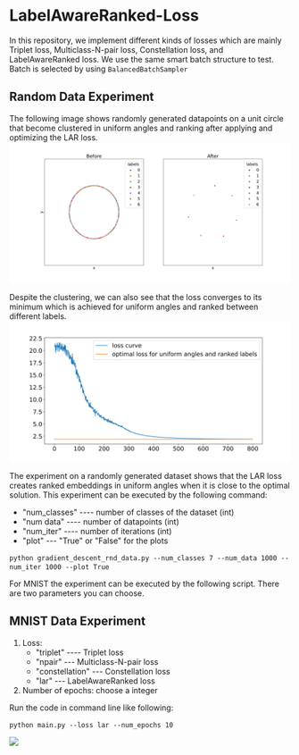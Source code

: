 # LabelAwareRanked-Loss

In this repository, we implement different kinds of losses which are mainly Triplet loss, Multiclass-N-pair loss, Constellation loss, and LabelAwareRanked loss. We use the same smart batch structure to test. Batch is selected by using `BalancedBatchSampler`

## Random Data Experiment
The following image shows randomly generated datapoints on a unit circle that become clustered in uniform angles and ranking after applying and optimizing the LAR loss.
<img src="figures/random_data_experiment.svg" width="600">

Despite the clustering, we can also see that the loss converges to its minimum which is achieved for uniform angles and ranked between different labels.
<img src="figures/random_data_experiment_loss.svg" width="600">

The experiment on a randomly generated dataset shows that the LAR loss creates ranked embeddings in uniform angles when it is close to the optimal solution. This experiment can be executed by the following command:

- "num_classes" ---- number of classes of the dataset (int)
- "num data" ---- number of datapoints  (int)
- "num_iter" ---- number of iterations (int)
- "plot" --- "True" or "False" for the plots

<pre><code>python gradient_descent_rnd_data.py --num_classes 7 --num_data 1000 --num_iter 1000 --plot True
</code></pre>
For MNIST the experiment can be executed by the following script. There are two parameters you can choose.
## MNIST Data Experiment
1. Loss: 
   - "triplet" ---- Triplet loss
   - "npair" --- Multiclass-N-pair loss
   - "constellation" --- Constellation loss
   - "lar" --- LabelAwareRanked loss
2. Number of epochs: choose a integer

Run the code in command line like following:

<pre><code>python main.py --loss lar --num_epochs 10
</code></pre>


<img src="figures/label-aware-ranked_loss.svg" width="600">
